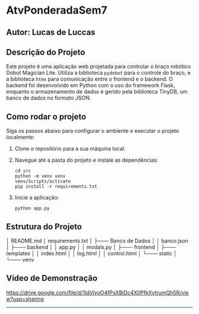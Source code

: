 # AtvPonderadaSem7

## Autor: Lucas de Luccas

## Descrição do Projeto
Este projeto é uma aplicação web projetada para controlar o braço robótico Dobot Magician Lite. Utiliza a biblioteca `pydobot` para o controle do braço, e a biblioteca `htmx` para comunicação entre o frontend e o backend. O backend foi desenvolvido em Python com o uso do framework Flask, enquanto o armazenamento de dados é gerido pela biblioteca TinyDB, um banco de dados no formato JSON.

## Como rodar o projeto
Siga os passos abaixo para configurar o ambiente e executar o projeto localmente:

1. Clone o repositório para a sua máquina local.
2. Navegue até a pasta do projeto e instale as dependências:

    ```shell
    cd src
    python -m venv venv
    venv/Scripts/activate
    pip install -r requirements.txt
    ```

3. Inicie a aplicação:

    ```shell
    python app.py
    ```

## Estrutura do Projeto
│ README.md
│ requirements.txt
│
├─── Banco de Dados
│ │ banco.json
│
├─── backend
│ │ app.py
│ │ modals.py
│
├─── frontend
│ ├─── templates
│ │ index.html
│ │ log.html
│ │ control.html
│
└─── static
│
└─── venv

## Vídeo de Demonstração

https://drive.google.com/file/d/1IdVlyoO4fPsXBiDc4X0PfkXvtrumQh5R/view?usp=sharing



---
